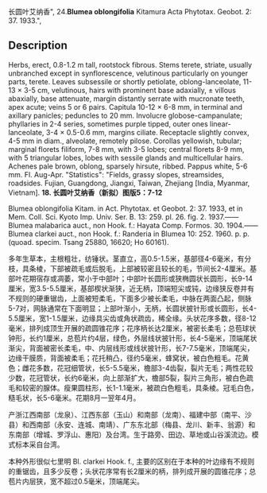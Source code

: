 长圆叶艾纳香",
24.**Blumea oblongifolia** Kitamura Acta Phytotax. Geobot. 2: 37. 1933.",

## Description
Herbs, erect, 0.8-1.2 m tall, rootstock fibrous. Stems terete, striate, usually unbranched except in synflorescence, velutinous particularly on younger parts, terete. Leaves subsessile or shortly petiolate, oblong-lanceolate, 11-13 × 3-5 cm, velutinous, hairs with prominent base adaxially, ± villous abaxially, base attenuate, margin distantly serrate with mucronate teeth, apex acute; veins 5 or 6 pairs. Capitula 10-12 × 6-8 mm, in terminal and axillary panicles; peduncles to 20 mm. Involucre globose-campanulate; phyllaries in 2-4 series, sometimes purple tipped, outer ones linear-lanceolate, 3-4 × 0.5-0.6 mm, margins ciliate. Receptacle slightly convex, 4-5 mm in diam., alveolate, remotely pilose. Corollas yellowish, tubular; marginal florets filiform, 7-8 mm, with 3-5 lobes; central florets 8-9 mm, with 5 triangular lobes, lobes with sessile glands and multicellular hairs. Achenes pale brown, oblong, sparsely hirsute, ribbed. Pappus white, 5-6 mm. Fl. Aug-Apr.
  "Statistics": "Fields, grassy slopes, streamsides, roadsides. Fujian, Guangdong, Jiangxi, Taiwan, Zhejiang [India, Myanmar, Vietnam].
**18. 长圆叶艾纳香（新拟）图版5：7-12**

Blumea oblongifolia Kitam. in Act. Phytotax. et Geobot. 2: 37. 1933, et in Mem. Coll. Sci. Kyoto Imp. Univ. Ser. B. 13: 259. pl. 26. fig. 2. 1937.——Blumea malabarica auct., non Hook. f.: Hayata Comp. Formos. 30. 1904.——Blumea clarkei auct., non Hook. f.: Randeria in Blumea 10: 252. 1960. p. p. (quoad. specim. Tsang 25880, 16620; Ho 60161).

多年生草本，主根粗壮，纺锤状。茎直立，高0.5-1.5米，基部径4-6毫米，有分枝，具条棱，下部被疏毛或后脱毛，上部被较密且较长的毛，节间长2-4厘米。基部叶花期宿存或凋萎，常小于中部叶；中部叶长圆形或狭椭圆状长圆形，长9-14厘米，宽3.5-5.5厘米，基部楔状渐狭，近无柄，顶端短尖或钝，边缘狭反卷并有不规则的硬重锯齿，上面被短柔毛，下面多少被长柔毛，中脉在两面凸起，侧脉5-7对，网脉通常在下面明显；上部叶渐小，无柄，长圆状披针形或长圆形，长4-5.5厘米，宽1-1.5厘米，边缘具尖齿或角状疏齿，稀全缘。头状花序多数，径8-12毫米，排列成顶生开展的疏圆锥花序；花序柄长达2厘米，被密长柔毛；总苞球状钟形，长约1厘米，总苞片约4层，绿色，外层线状披针形，长4-5毫米，顶端尾状渐尖，背面被密长柔毛，中、内层线形或线状披针形，长7-7.5毫米，顶端尾尖，边缘干膜质，背面被柔毛；花托稍凸，径约5毫米，蜂窝状，被白色粗毛。花黄色；雌花多数，花冠细管状，长5-5.5毫米，檐部3-4齿裂，裂片无毛；两性花较少数，花冠管状，长约6毫米，向上部渐扩大，檐部5裂，裂片三角形，被白色疏毛和较密的腺体。瘦果圆柱形，长1-1.1毫米，被疏白色粗毛，具条棱。冠毛白色，糙毛状，长5-6毫米。花期8月一翌年4月。

产浙江西南部（龙泉）、江西东部（玉山）和南部（龙南）、福建中部（南平、沙县）和西南部（永安、连城、南靖）、广东东北部（梅县、龙川、新丰、翁源）和东南部（增城、罗浮山、惠阳）及台湾。生于路旁、田边、草地或山谷溪流边。模式标本采自台湾。

本种外形很似七里明 Bl. clarkei Hook. f., 主要的区别在于本种的叶边缘有不规则的重锯齿，且多少反卷；头状花序常有长2厘米的柄，排列成开展的圆锥花序；总苞片内层狭，宽不超过0.5毫米，顶端尾尖。
